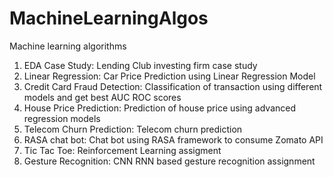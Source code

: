 # MachineLearningAlgos
Machine learning algorithms

1. EDA Case Study: Lending Club investing firm case study 
2. Linear Regression: Car Price Prediction using Linear Regression Model
3. Credit Card Fraud Detection: Classification of transaction using different models and get best AUC ROC scores
4. House Price Prediction: Prediction of house price using advanced regression models
5. Telecom Churn Prediction: Telecom churn prediction 
6. RASA chat bot: Chat bot using RASA framework to consume Zomato API
7. Tic Tac Toe: Reinforcement Learning assigment
8. Gesture Recognition: CNN RNN based gesture recognition assignment